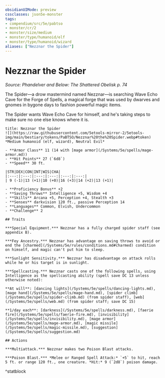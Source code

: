 ```yaml
---
obsidianUIMode: preview
cssclasses: json5e-monster
tags:
- compendium/src/5e/pabtso
- monster/cr/2
- monster/size/medium
- monster/type/humanoid/elf
- monster/type/humanoid/wizard
aliases: ["Nezznar the Spider"]
---
```

# Nezznar the Spider
*Source: Phandelver and Below: The Shattered Obelisk p. 74*  

The Spider—a drow mastermind named Nezznar—is searching Wave Echo Cave for the Forge of Spells, a magical forge that was used by dwarves and gnomes in bygone days to fashion powerful magic items.

The Spider wants Wave Echo Cave for himself, and he's taking steps to make sure no one else knows where it is.

```ad-statblock
title: Nezznar the Spider
![](https://raw.githubusercontent.com/5etools-mirror-2/5etools-img/main/bestiary/tokens/PaBTSO/Nezznar%20the%20Spider.webp#token)
*Medium humanoid (elf, wizard), Neutral Evil*

- **Armor Class** 11 (14 with [mage armor](/Systems/5e/spells/mage-armor.md))
- **Hit Points** 27 (`6d8`)
- **Speed** 30 ft.

|STR|DEX|CON|INT|WIS|CHA|
|:---:|:---:|:---:|:---:|:---:|:---:|
| 9 (-1)|13 (+1)|10 (+0)|16 (+3)|14 (+2)|13 (+1)|

- **Proficiency Bonus** +2
- **Saving Throws** Intelligence +5, Wisdom +4
- **Skills** Arcana +5, Perception +4, Stealth +3
- **Senses** darkvision 120 ft., passive Perception 14
- **Languages** Common, Elvish, Undercommon
- **Challenge** 2

## Traits

***Special Equipment.*** Nezznar has a fully charged spider staff (see appendix B).

***Fey Ancestry.*** Nezznar has advantage on saving throws to avoid or end the [charmed](/Systems/5e/rules/conditions.md#charmed) condition on himself, and magic can't put him to sleep.

***Sunlight Sensitivity.*** Nezznar has disadvantage on attack rolls while he or his target is in sunlight.

***Spellcasting.*** Nezznar casts one of the following spells, using Intelligence as the spellcasting ability (spell save DC 13 unless otherwise noted):

**At will**: [dancing lights](/Systems/5e/spells/dancing-lights.md), [mage hand](/Systems/5e/spells/mage-hand.md), [spider climb](/Systems/5e/spells/spider-climb.md) (from spider staff), [web](/Systems/5e/spells/web.md) (from spider staff; save DC 15)

**1/day each**: [darkness](/Systems/5e/spells/darkness.md), [faerie fire](/Systems/5e/spells/faerie-fire.md), [invisibility](/Systems/5e/spells/invisibility.md), [mage armor](/Systems/5e/spells/mage-armor.md), [magic missile](/Systems/5e/spells/magic-missile.md), [suggestion](/Systems/5e/spells/suggestion.md)

## Actions

***Multiattack.*** Nezznar makes two Poison Blast attacks.

***Poison Blast.*** *Melee or Ranged Spell Attack:* `+5` to hit, reach 5 ft. or range 120 ft., one creature. *Hit:* 9 (`2d8`) poison damage.
```
^statblock